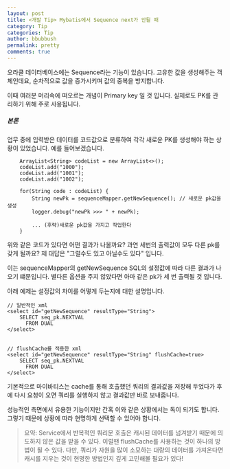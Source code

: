 ```yaml
---
layout: post
title: <개발 Tip> Mybatis에서 Sequence next가 안될 때
category: Tip
categories: Tip
author: bbubbush
permalink: pretty
comments: true
---
```


오라클 데이터베이스에는 Sequence라는 기능이 있습니다. 고유한 값을 생성해주는 객체인데요, 순차적으로 값을 증가시키며 값의 중복을 방지합니다.

이때 여러분 머리속에 떠오르는 개념이 Primary key 일 것 입니다. 실제로도 PK를 관리하기 위해 주로 사용됩니다.

##### 본론
업무 중에 입력받은 데이터를 코드값으로 분류하여 각각 새로운 PK를 생성해야 하는 상황이 있었습니다.
예를 들어보겠습니다.
```{.java}
    ArrayList<String> codeList = new ArrayList<>();
    codeList.add("1000");
    codeList.add("1001");
    codeList.add("1002");

    for(String code : codeList) {
        String newPk = sequenceMapper.getNewSequence(); // 새로운 pk값을 생성
        logger.debug("newPk >>> " + newPk);

        ... (후략)새로운 pk값을 가지고 작업한다
    }
```

위와 같은 코드가 있다면 어떤 결과가 나올까요? 과연 세번의 출력값이 모두 다른 pk를 갖게 될까요?
제 대답은 "그럴수도 있고 아닐수도 있다" 입니다.

이는 sequenceMapper의 getNewSequence SQL의 설정값에 따라 다른 결과가 나오기 떄문입니다. 별다른 옵션을 주지 않았다면 아마 같은 pk가 세 번 출력될 것 입니다.

아래 예제는 설정값의 차이를 어떻게 두는지에 대한 설명입니다.

```
// 일반적인 xml
<select id="getNewSequence" resultType="String">
    SELECT seq_pk.NEXTVAL
      FROM DUAL
</select>


// flushCache를 적용한 xml
<select id="getNewSequence" resultType="String" flushCache=true>
    SELECT seq_pk.NEXTVAL
      FROM DUAL
</select>
```

기본적으로 마이바티스는 cache를 통해 호출했던 쿼리의 결과값을 저장해 두었다가 후에 다시 요청이 오면 쿼리를 실행하지 않고 결과값만 바로 보내줍니다.

성능적인 측면에서 유용한 기능이지만 간혹 이와 같은 상황에서는 독이 되기도 합니다. 그렇기 때문에 상황에 따라 현명하게 선택할 수 있어야 합니다.

>요약: Service에서 반복적인 쿼리문 호출은 캐시된 데이터를 넘겨받기 때문에 의도하지 않은 값을 받을 수 있다. 이럴땐 flushCache를 사용하는 것이 하나의 방법이 될 수 있다.
다만, 쿼리가 자원을 많이 소모하는 대량의 데이터를 가져온다면 캐시를 지우는 것이 현명한 방법인지 깊게 고민해볼 필요가 있다!